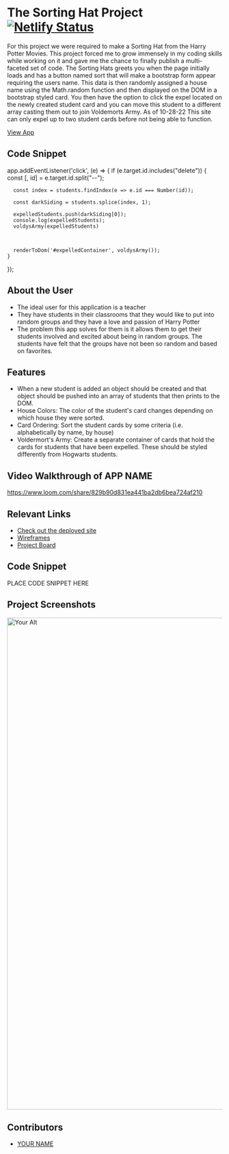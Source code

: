 # The Sorting Hat Project  [![Netlify Status](https://api.netlify.com/api/v1/badges/4ab7e730-7ed3-4cfd-a988-66195e79a991/deploy-status)](https://app.netlify.com/sites/drt-sortinghat/deploys)
<!-- update the netlify badge above with your own badge that you can find at netlify under settings/general#status-badges -->

For this project we were required to make a Sorting Hat from the Harry Potter Movies. This project forced me to grow immensely in my coding skills while working on it and gave me the chance to finally publish a multi-faceted set of code. The Sorting Hats greets you when the page initially loads and has a button named sort that will make a bootstrap form appear requiring the users name. This data is then randomly assigned a house name using the Math.random function and then displayed on the DOM in a bootstrap styled card. You then have the option to click the expel located on the newly created student card and you can move this student to a different array casting them out to join Voldemorts Army. As of 10-28-22 This site can only expel up to two student cards before not being able to function.

[View App](#your-link)

## Code Snippet <!-- OPTIONAL, but doesn't hurt -->
app.addEventListener('click', (e) => {
    if (e.target.id.includes("delete")) {
      const [, id] = e.target.id.split("--");
  
      
      const index = students.findIndex(e => e.id === Number(id));
      
      const darkSiding = students.splice(index, 1);
      
      expelledStudents.push(darkSiding[0]);
      console.log(expelledStudents);
      voldysArmy(expelledStudents)
     
  
      
      renderToDom('#expelledContainer', voldysArmy());
    }
  });

## About the User <!-- This is a scaled down user persona -->
- The ideal user for this application is a teacher
- They have students in their classrooms that they would like to put into random groups and they have a love and passion of Harry Potter
- The problem this app solves for them is it allows them to get their students involved and excited about being in random groups. The students have felt that the groups have not been so random and based on favorites.

## Features <!-- List your app features using bullets! Do NOT use a paragraph. No one will read that! -->
- When a new student is added an object should be created and that object should be pushed into an array of students that then prints to the DOM.
- House Colors: The color of the student's card changes depending on which house they were sorted.
- Card Ordering: Sort the student cards by some criteria (i.e. alphabetically by name, by house)
- Voldermort's Army: Create a separate container of cards that hold the cards for students that have been expelled. These should be styled differently from Hogwarts students.

## Video Walkthrough of APP NAME <!-- A loom link is sufficient -->
https://www.loom.com/share/829b90d831ea441ba2db6bea724af210

## Relevant Links <!-- Link to all the things that are required outside of the ones that have their own section -->
- [Check out the deployed site](#your-link)
- [Wireframes](#your-link)
- [Project Board](#your-link)

## Code Snippet <!-- OPTIONAL, but doesn't hurt -->
PLACE CODE SNIPPET HERE

## Project Screenshots <!-- These can be inside of your project. Look at the repos from class and see how the images are included in the readme -->
<img width="1148" alt="Your Alt" src="your-link.png">

## Contributors
- [YOUR NAME](https://github.com/your-github-url)
